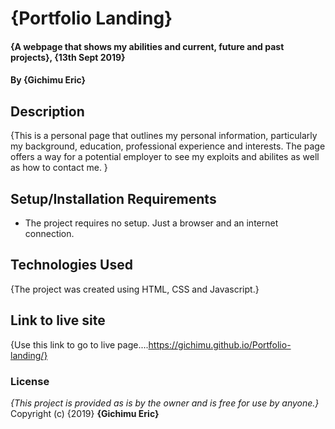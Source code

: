 # {Portfolio Landing}
#### {A webpage that shows my abilities and current, future and past projects}, {13th Sept 2019}
#### By **{Gichimu Eric}**
## Description
{This is a personal page that outlines my personal information, particularly my background, education, professional experience and interests. The page offers a way for a potential employer to see my exploits and abilites as well as how to contact me. }
## Setup/Installation Requirements
* The project requires no setup. Just a browser and an internet connection.
## Technologies Used
{The project was created using HTML, CSS and Javascript.}
## Link to live site
{Use this link to go to live page....https://gichimu.github.io/Portfolio-landing/}
### License
*{This project is provided as is by the owner and is free for use by anyone.}*
Copyright (c) {2019} **{Gichimu Eric}**